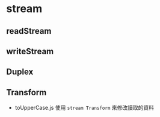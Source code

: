 # stream


## readStream
## writeStream
## Duplex

## Transform
- toUpperCase.js
使用 `stream Transform` 來修改讀取的資料